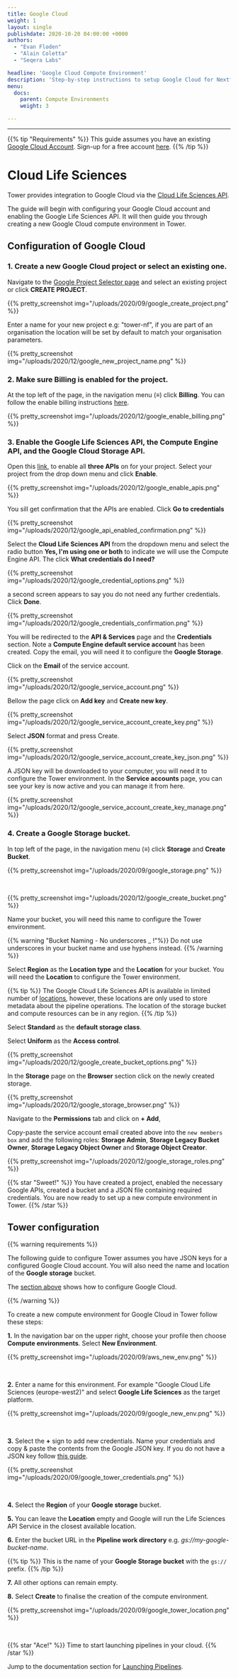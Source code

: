 ```yaml
---
title: Google Cloud
weight: 1
layout: single
publishdate: 2020-10-20 04:00:00 +0000
authors:
  - "Evan Floden"
  - "Alain Coletta"
  - "Seqera Labs"

headline: 'Google Cloud Compute Environment'
description: 'Step-by-step instructions to setup Google Cloud for Nextflow Tower.'
menu:
  docs:
    parent: Compute Environments
    weight: 3

---
```

---
{{% tip "Requirements" %}}
This guide assumes you have an existing [Google Cloud Account](https://console.cloud.google.com). Sign-up for a free account [here](https://cloud.google.com/).
{{% /tip %}}

# Cloud Life Sciences

Tower provides integration to Google Cloud via the [Cloud Life Sciences API](https://cloud.google.com/life-sciences/docs/reference/rest).

The guide will begin with configuring your Google Cloud account and enabling the Google Life Sciences API. It will then guide you through creating a new Google Cloud compute environment in Tower.

## Configuration of Google Cloud

### 1. Create a new Google Cloud project or select an existing one.

Navigate to the [Google Project Selector page](https://console.cloud.google.com/projectselector2) and select an existing project or click **CREATE PROJECT**.

{{% pretty_screenshot img="/uploads/2020/09/google_create_project.png" %}}

Enter a name for your new project e.g: "tower-nf", if you are part of an organisation the location will be set by default to match your organisation parameters.

{{% pretty_screenshot img="/uploads/2020/12/google_new_project_name.png" %}}

### 2. Make sure Billing is enabled for the project.

At the top left of the page, in the navigation menu (**≡**) click **Billing**. You can follow the enable billing instructions [here](https://cloud.google.com/billing/docs/how-to/modify-project).

{{% pretty_screenshot img="/uploads/2020/12/google_enable_billing.png" %}}


### 3. Enable the Google Life Sciences API, the Compute Engine API, and the Google Cloud Storage API.

Open this [link](https://console.cloud.google.com/flows/enableapi?apiid=lifesciences.googleapis.com%2Ccompute.googleapis.com%2Cstorage-api.googleapis.com), to enable all **three APIs** on for your project. Select your project from the drop down menu and click **Enable**.

{{% pretty_screenshot img="/uploads/2020/12/google_enable_apis.png" %}}

You sill get confirmation that the APIs are enabled. Click **Go to credentials**

{{% pretty_screenshot img="/uploads/2020/12/google_api_enabled_confirmation.png" %}}

Select the **Cloud Life Sciences API** from the dropdown menu and select the radio button **Yes, I'm using one or both** to indicate we will use the Compute Engine API. The click **What credentials do I need?**

{{% pretty_screenshot img="/uploads/2020/12/google_credential_options.png" %}}

a second screen appears to say you do not need any further credentials. Click **Done**.

{{% pretty_screenshot img="/uploads/2020/12/google_credentials_confirmation.png" %}}

You will be redirected to the **API & Services** page and the **Credentials** section. Note a **Compute Engine default service account** has been created. Copy the email, you will need it to configure the **Google Storage**.

Click on the **Email** of the service account.

{{% pretty_screenshot img="/uploads/2020/12/google_service_account.png" %}}

Bellow the page click on **Add key** and **Create new key**.

{{% pretty_screenshot img="/uploads/2020/12/google_service_account_create_key.png" %}}

Select **JSON** format and press Create.

{{% pretty_screenshot img="/uploads/2020/12/google_service_account_create_key_json.png" %}}

A JSON key will be downloaded to your computer, you will need it to configure the Tower environment. In the **Service accounts** page, you can see your key is now active and you can manage it from here.

{{% pretty_screenshot img="/uploads/2020/12/google_service_account_create_key_manage.png" %}}


### 4. Create a Google Storage bucket.

In top left of the page, in the navigation menu (**≡**) click **Storage** and **Create Bucket**.

{{% pretty_screenshot img="/uploads/2020/09/google_storage.png" %}}

<br>

{{% pretty_screenshot img="/uploads/2020/12/google_create_bucket.png" %}}

Name your bucket, you will need this name to configure the Tower environment.

{{% warning "Bucket Naming - No underscores _ !"%}}
Do not use underscores in your bucket name and use hyphens instead.
{{% /warning %}}

Select **Region** as the **Location type** and the **Location** for your bucket. You will need the **Location** to configure the Tower environment.

{{% tip %}}
The Google Cloud Life Sciences API is available in limited number of [locations](https://cloud.google.com/life-sciences/docs/concepts/locations), however, these locations are only used to store metadata about the pipeline operations. The location of the storage bucket and compute resources can be in any region.
{{% /tip %}}

Select **Standard** as the **default storage class**.

Select **Uniform** as the **Access control**.

{{% pretty_screenshot img="/uploads/2020/12/google_create_bucket_options.png" %}}

In the **Storage** page on the **Browser** section click on the newly created storage.

{{% pretty_screenshot img="/uploads/2020/12/google_storage_browser.png" %}}

Navigate to the **Permissions** tab and click on **+ Add**,

Copy-paste the service account email created above into the `new members box` and add the following roles: **Storage Admin**, **Storage Legacy Bucket Owner**, **Storage Legacy Object Owner** and **Storage Object Creator**.   

{{% pretty_screenshot img="/uploads/2020/12/google_storage_roles.png" %}}

{{% star "Sweet!" %}}
You have created a project, enabled the necessary Google APIs, created a bucket and a JSON file containing required credentials. You are now ready to set up a new compute environment in Tower.
{{% /star %}}

## Tower configuration

{{% warning requirements %}}

The following guide to configure Tower assumes you have JSON keys for a configured Google Cloud account. You will also need the name and location of the **Google storage** bucket.

The [section above](#configuration-of-google-cloud) shows how to configure Google Cloud.

{{% /warning %}}

To create a new compute environment for Google Cloud in Tower follow these steps:

**1.** In the navigation bar on the upper right, choose your profile then choose **Compute environments**. Select **New Environment**.

{{% pretty_screenshot img="/uploads/2020/09/aws_new_env.png" %}}

<br>

**2.** Enter a name for this environment. For example "Google Cloud Life Sciences (europe-west2)" and select **Google Life Sciences** as the target platform.

{{% pretty_screenshot img="/uploads/2020/09/google_new_env.png" %}}

<br>

**3.** Select the **+** sign to add new credentials. Name your credentials and copy & paste the contents from the Google JSON key. If you do not have a JSON key follow [this guide](#4-enable-the-google-life-sciences-api-the-compute-engine-api-and-the-google-cloud-storage-api).

{{% pretty_screenshot img="/uploads/2020/09/google_tower_credentials.png" %}}

<br>

**4.** Select the **Region** of your **Google storage** bucket.

**5.** You can leave the **Location** empty and Google will run the Life Sciences API Service in the closest available location.

**6.** Enter the bucket URL in the **Pipeline work directory** e.g. *gs://my-google-bucket-name*.

{{% tip %}}
This is the name of your **Google Storage bucket** with the `gs://` prefix.
{{% /tip %}}

**7.** All other options can remain empty.

**8.** Select **Create** to finalise the creation of the compute environment.

{{% pretty_screenshot img="/uploads/2020/09/google_tower_location.png" %}}

<br>

{{% star "Ace!" %}}
Time to start launching pipelines in your cloud.
{{% /star %}}

Jump to the documentation section for [Launching Pipelines](/docs/launch/overview/).
